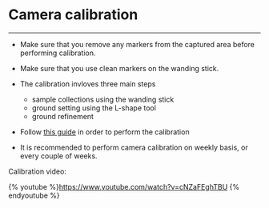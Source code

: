# Camera calibration


---


* Make sure that you remove any markers from the captured area before performing calibration.
* Make sure that you use clean markers on the wanding stick.
* The calibration invloves three main steps
  * sample collections using the wanding stick
  * ground setting using the L-shape tool
  * ground refinement

* Follow [this guide](http://wiki.optitrack.com/index.php?title=Calibration) in order to perform the calibration 
* It is recommended to perform camera calibration on weekly basis, or every couple of weeks.

Calibration video:

{% youtube %}https://www.youtube.com/watch?v=cNZaFEghTBU
{% endyoutube %}

